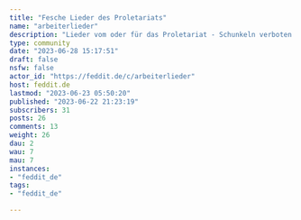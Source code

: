 ```yaml
---
title: "Fesche Lieder des Proletariats" 
name: "arbeiterlieder"
description: "Lieder vom oder für das Proletariat - Schunkeln verboten."
type: community
date: "2023-06-28 15:17:51"
draft: false
nsfw: false
actor_id: "https://feddit.de/c/arbeiterlieder"
host: feddit.de
lastmod: "2023-06-23 05:50:20"
published: "2023-06-22 21:23:19"
subscribers: 31
posts: 26
comments: 13
weight: 26
dau: 2
wau: 7
mau: 7
instances:
- "feddit_de"
tags: 
- "feddit_de"

---
```

